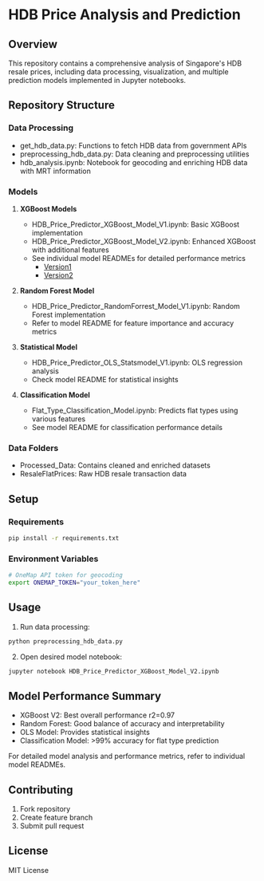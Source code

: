 # HDB Price Analysis and Prediction

## Overview
This repository contains a comprehensive analysis of Singapore's HDB resale prices, including data processing, visualization, and multiple prediction models implemented in Jupyter notebooks.

## Repository Structure

### Data Processing
- get_hdb_data.py: Functions to fetch HDB data from government APIs
- preprocessing_hdb_data.py: Data cleaning and preprocessing utilities
- hdb_analysis.ipynb: Notebook for geocoding and enriching HDB data with MRT information

### Models
1. **XGBoost Models**
   - HDB_Price_Predictor_XGBoost_Model_V1.ipynb: Basic XGBoost implementation
   - HDB_Price_Predictor_XGBoost_Model_V2.ipynb: Enhanced XGBoost with additional features
   - See individual model READMEs for detailed performance metrics
        - [Version1](README_XGBoost_Model_V1.md)
        - [Version2](README_XGBoost_Model_V2.md) 

2. **Random Forest Model**
   - HDB_Price_Predictor_RandomForrest_Model_V1.ipynb: Random Forest implementation
   - Refer to model README for feature importance and accuracy metrics

3. **Statistical Model**
   - HDB_Price_Predictor_OLS_Statsmodel_V1.ipynb: OLS regression analysis
   - Check model README for statistical insights

4. **Classification Model**
   - Flat_Type_Classification_Model.ipynb: Predicts flat types using various features
   - See model README for classification performance details

### Data Folders
- Processed_Data: Contains cleaned and enriched datasets
- ResaleFlatPrices: Raw HDB resale transaction data

## Setup

### Requirements
```bash
pip install -r requirements.txt
```

### Environment Variables
```bash
# OneMap API token for geocoding
export ONEMAP_TOKEN="your_token_here"
```

## Usage
1. Run data processing:
````python
python preprocessing_hdb_data.py
````

2. Open desired model notebook:
```bash
jupyter notebook HDB_Price_Predictor_XGBoost_Model_V2.ipynb
```

## Model Performance Summary
- XGBoost V2: Best overall performance r2=0.97
- Random Forest: Good balance of accuracy and interpretability
- OLS Model: Provides statistical insights
- Classification Model: >99% accuracy for flat type prediction

For detailed model analysis and performance metrics, refer to individual model READMEs.

## Contributing
1. Fork repository
2. Create feature branch
3. Submit pull request

## License
MIT License